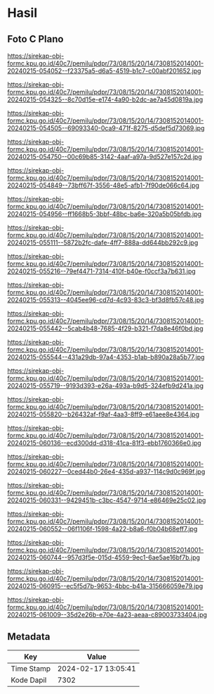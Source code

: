 # Hasil

## Foto C Plano

https://sirekap-obj-formc.kpu.go.id/40c7/pemilu/pdpr/73/08/15/20/14/7308152014001-20240215-054052--f23375a5-d6a5-4519-b1c7-c00abf201652.jpg

https://sirekap-obj-formc.kpu.go.id/40c7/pemilu/pdpr/73/08/15/20/14/7308152014001-20240215-054325--8c70d15e-e174-4a90-b2dc-ae7a45d0819a.jpg

https://sirekap-obj-formc.kpu.go.id/40c7/pemilu/pdpr/73/08/15/20/14/7308152014001-20240215-054505--69093340-0ca9-471f-8275-d5def5d73069.jpg

https://sirekap-obj-formc.kpu.go.id/40c7/pemilu/pdpr/73/08/15/20/14/7308152014001-20240215-054750--00c69b85-3142-4aaf-a97a-9d527e157c2d.jpg

https://sirekap-obj-formc.kpu.go.id/40c7/pemilu/pdpr/73/08/15/20/14/7308152014001-20240215-054849--73bff67f-3556-48e5-afb1-7f90de066c64.jpg

https://sirekap-obj-formc.kpu.go.id/40c7/pemilu/pdpr/73/08/15/20/14/7308152014001-20240215-054956--ff1668b5-3bbf-48bc-ba6e-320a5b05bfdb.jpg

https://sirekap-obj-formc.kpu.go.id/40c7/pemilu/pdpr/73/08/15/20/14/7308152014001-20240215-055111--5872b2fc-dafe-4ff7-888a-dd644bb292c9.jpg

https://sirekap-obj-formc.kpu.go.id/40c7/pemilu/pdpr/73/08/15/20/14/7308152014001-20240215-055216--79ef4471-7314-410f-b40e-f0ccf3a7b631.jpg

https://sirekap-obj-formc.kpu.go.id/40c7/pemilu/pdpr/73/08/15/20/14/7308152014001-20240215-055313--4045ee96-cd7d-4c93-83c3-bf3d8fb57c48.jpg

https://sirekap-obj-formc.kpu.go.id/40c7/pemilu/pdpr/73/08/15/20/14/7308152014001-20240215-055442--5cab4b48-7685-4f29-b321-f7da8e46f0bd.jpg

https://sirekap-obj-formc.kpu.go.id/40c7/pemilu/pdpr/73/08/15/20/14/7308152014001-20240215-055544--431a29db-97a4-4353-b1ab-b890a28a5b77.jpg

https://sirekap-obj-formc.kpu.go.id/40c7/pemilu/pdpr/73/08/15/20/14/7308152014001-20240215-055719--9193d393-e26a-493a-b9d5-324efb9d241a.jpg

https://sirekap-obj-formc.kpu.go.id/40c7/pemilu/pdpr/73/08/15/20/14/7308152014001-20240215-055820--b26432af-f9af-4aa3-8ff9-e61aee8e4364.jpg

https://sirekap-obj-formc.kpu.go.id/40c7/pemilu/pdpr/73/08/15/20/14/7308152014001-20240215-060136--ecd300dd-d318-41ca-81f3-ebb1760366e0.jpg

https://sirekap-obj-formc.kpu.go.id/40c7/pemilu/pdpr/73/08/15/20/14/7308152014001-20240215-060227--0ced44b0-26e4-435d-a937-114c9d0c969f.jpg

https://sirekap-obj-formc.kpu.go.id/40c7/pemilu/pdpr/73/08/15/20/14/7308152014001-20240215-060331--9429451b-c3bc-4547-9714-e86469e25c02.jpg

https://sirekap-obj-formc.kpu.go.id/40c7/pemilu/pdpr/73/08/15/20/14/7308152014001-20240215-060552--06f1106f-1598-4a22-b8a6-f0b04b68eff7.jpg

https://sirekap-obj-formc.kpu.go.id/40c7/pemilu/pdpr/73/08/15/20/14/7308152014001-20240215-060744--957d3f5e-015d-4559-9ec1-6ae5ae16bf7b.jpg

https://sirekap-obj-formc.kpu.go.id/40c7/pemilu/pdpr/73/08/15/20/14/7308152014001-20240215-060915--ec5f5d7b-9653-4bbc-b41a-315666059e79.jpg

https://sirekap-obj-formc.kpu.go.id/40c7/pemilu/pdpr/73/08/15/20/14/7308152014001-20240215-061009--35d2e26b-e70e-4a23-aeaa-c89003733404.jpg


## Metadata

| Key        | Value               |
| ---------- | ------------------- |
| Time Stamp | 2024-02-17 13:05:41 |
| Kode Dapil | 7302                |



